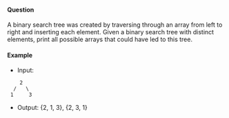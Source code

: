 #### Question

A binary search tree was created by traversing through an array from left to right and inserting each element. Given a binary search tree with distinct elements, print all possible arrays that could have led to this tree.

#### Example

- Input:

```
    2
  /   \
 1     3
```

- Output: {2, 1, 3}, {2, 3, 1}
